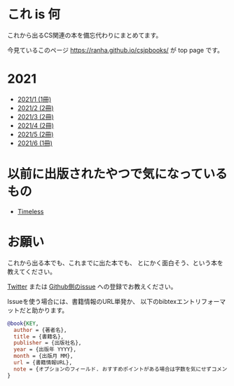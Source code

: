 # これ is 何
これから出るCS関連の本を備忘代わりにまとめてます。

今見ているこのページ <https://ranha.github.io/csjpbooks/> が top page です。

# 2021
* [2021/1 (1冊)](2021_1.html)
* [2021/2 (2冊)](2021_2.html)
* [2021/3 (2冊)](2021_3.html)
* [2021/4 (2冊)](2021_4.html)
* [2021/5 (2冊)](2021_5.html)
* [2021/6 (1冊)](2021_6.html)


# 以前に出版されたやつで気になっているもの
* [Timeless](https://ranha.github.io/csjpbooks/timeless)

# お願い
これから出る本でも、これまでに出た本でも、
とにかく面白そう、という本を教えてください。

[Twitter](https://twitter.com/ranha)
または
[Github側のissue](https://github.com/ranha/csjpbooks/issues)
への登録でお教えください。

Issueを使う場合には、書籍情報のURL単発か、
以下のbibtexエントリフォーマットだと助かります。
```BibTeX
@book{KEY,
  author = {著者名},
  title = {書籍名},
  publisher = {出版社名},
  year = {出版年 YYYY},
  month = {出版月 MM},
  url = {書籍情報URL},
  note = {オプションのフィールド. おすすめポイントがある場合は字数を気にせずコメントしてください},
}
```

